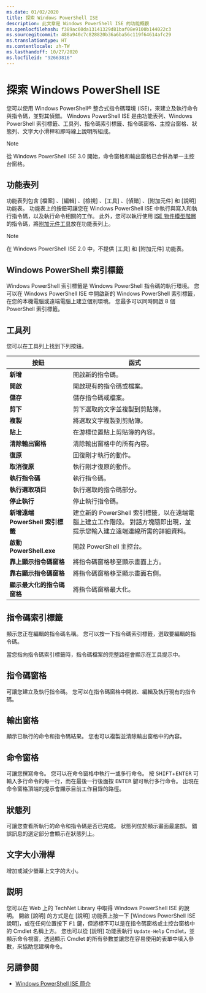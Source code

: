 ```yaml
---
ms.date: 01/02/2020
title: 探索 Windows PowerShell ISE
description: 此文章是 Windows PowerShell ISE 的功能概觀
ms.openlocfilehash: f389ac60da13141329d81baf08e9100b144022c3
ms.sourcegitcommit: 488a940c7c828820b36a6ba56c119f64614afc29
ms.translationtype: HT
ms.contentlocale: zh-TW
ms.lasthandoff: 10/27/2020
ms.locfileid: "92663816"
---
```

# <a name="exploring-the-windows-powershell-ise"></a>探索 Windows PowerShell ISE

您可以使用 Windows PowerShell&reg; 整合式指令碼環境 (ISE)，來建立及執行命令與指令碼，並對其偵錯。 Windows PowerShell ISE 是由功能表列、Windows PowerShell 索引標籤、工具列、指令碼索引標籤、指令碼窗格、主控台窗格、狀態列、文字大小滑桿和即時線上說明所組成。

> [!NOTE]
> 從 Windows PowerShell ISE 3.0 開始，命令窗格和輸出窗格已合併為單一主控台窗格。

## <a name="menu-bar"></a>功能表列

功能表列包含 [檔案]  、[編輯]  、[檢視]  、[工具]  、[偵錯]  、[附加元件]  和 [說明]  功能表。 功能表上的按鈕可讓您在 Windows PowerShell ISE 中執行與寫入和執行指令碼，以及執行命令相關的工作。 此外，您可以執行使用 [ISE 物件模型階層](object-model/The-ISE-Object-Model-Hierarchy.md)的指令碼，將[附加元件工具](object-model/The-ISEAddOnTool-Object.md)放在功能表列上。

> [!NOTE]
> 在 Windows PowerShell ISE 2.0 中，不提供 [工具]  和 [附加元件]  功能表。

## <a name="windows-powershell-tabs"></a>Windows PowerShell 索引標籤

Windows PowerShell 索引標籤是 Windows PowerShell 指令碼的執行環境。 您可以在 Windows PowerShell ISE 中開啟新的 Windows PowerShell 索引標籤，在您的本機電腦或遠端電腦上建立個別環境。 您最多可以同時開啟 8 個 PowerShell 索引標籤。

## <a name="toolbar"></a>工具列

您可以在工具列上找到下列按鈕。

|             按鈕             |                                                                                     函式                                                                                     |
| ------------------------------ | -------------------------------------------------------------------------------------------------------------------------------------------------------------------------------- |
| **新增**                        | 開啟新的指令碼。                                                                                                                                                              |
| **開啟**                       | 開啟現有的指令碼或檔案。                                                                                                                                                |
| **儲存**                       | 儲存指令碼或檔案。                                                                                                                                                          |
| **剪下**                        | 剪下選取的文字並複製到剪貼簿。                                                                                                                           |
| **複製**                       | 將選取文字複製到剪貼簿。                                                                                                                                       |
| **貼上**                      | 在游標位置貼上剪貼簿的內容。                                                                                                                     |
| **清除輸出窗格**          | 清除輸出窗格中的所有內容。                                                                                                                                           |
| **復原**                       | 回復剛才執行的動作。                                                                                                                                     |
| **取消復原**                       | 執行剛才復原的動作。                                                                                                                                        |
| **執行指令碼**                 | 執行指令碼。                                                                                                                                                                   |
| **執行選取項目**              | 執行選取的指令碼部分。                                                                                                                                             |
| **停止執行**             | 停止執行指令碼。                                                                                                                                                  |
| **新增遠端 PowerShell 索引標籤**  | 建立新的 PowerShell 索引標籤，以在遠端電腦上建立工作階段。 對話方塊隨即出現，並提示您輸入建立遠端連線所需的詳細資料。 |
| **啟動 PowerShell.exe**       | 開啟 PowerShell 主控台。                                                                                                                                                      |
| **靠上顯示指令碼窗格**       | 將指令碼窗格移至顯示畫面上方。                                                                                                                                 |
| **靠右顯示指令碼窗格**     | 將指令碼窗格移至顯示畫面右側。                                                                                                                               |
| **顯示最大化的指令碼窗格** | 將指令碼窗格最大化。                                                                                                                                                       |

## <a name="script-tab"></a>指令碼索引標籤

顯示您正在編輯的指令碼名稱。 您可以按一下指令碼索引標籤，選取要編輯的指令碼。

當您指向指令碼索引標籤時，指令碼檔案的完整路徑會顯示在工具提示中。

## <a name="script-pane"></a>指令碼窗格

可讓您建立及執行指令碼。 您可以在指令碼窗格中開啟、編輯及執行現有的指令碼。

## <a name="output-pane"></a>輸出窗格

顯示已執行的命令和指令碼結果。 您也可以複製並清除輸出窗格中的內容。

## <a name="command-pane"></a>命令窗格

可讓您撰寫命令。 您可以在命令窗格中執行一或多行命令。 按 <kbd>SHIFT</kbd>+<kbd>ENTER</kbd> 可輸入多行命令的每一行，而在最後一行後面按 <kbd>ENTER</kbd> 鍵可執行多行命令。 出現在命令窗格頂端的提示會顯示目前工作目錄的路徑。

## <a name="status-bar"></a>狀態列

可讓您查看所執行的命令和指令碼是否已完成。 狀態列位於顯示畫面最底部。 錯誤訊息的選定部分會顯示在狀態列上。

## <a name="text-size-slider"></a>文字大小滑桿

增加或減少螢幕上文字的大小。

## <a name="help"></a>説明

您可以在 Web 上的 TechNet Library 中取得 Windows PowerShell ISE 的說明。 開啟 [說明] 的方式是在 [說明] 功能表上按一下 [Windows PowerShell ISE 說明]，或在任何位置按下 <kbd>F1</kbd> 鍵，但游標不可以是在指令碼窗格或主控台窗格中的 Cmdlet 名稱上方。
您也可以從 [說明]  功能表執行 `Update-Help` Cmdlet，並顯示命令視窗，透過顯示 Cmdlet 的所有參數並讓您在容易使用的表單中填入參數，來協助您建構命令。

## <a name="see-also"></a>另請參閱

- [Windows PowerShell ISE 簡介](Introducing-the-Windows-PowerShell-ISE.md)
